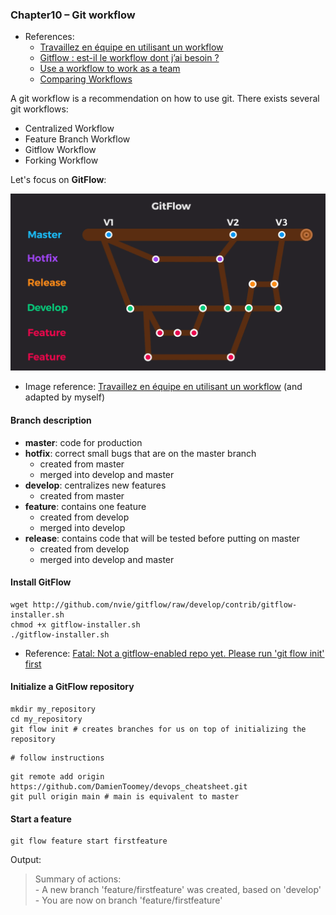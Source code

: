 ### Chapter10 – Git workflow

- References:
    - [Travaillez en équipe en utilisant un workflow](https://openclassrooms.com/fr/courses/5641721-utilisez-git-et-github-pour-vos-projets-de-developpement/6113111-travaillez-en-equipe-en-utilisant-un-workflow)
    - [Gitflow : est-il le workflow dont j’ai besoin ?](https://blog.engineering.publicissapient.fr/2018/03/28/gitflow-est-il-le-workflow-dont-jai-besoin/)
    - [Use a workflow to work as a team](https://openclassrooms.com/fr/courses/5671626-manage-your-code-project-with-git-github/6152311-use-a-workflow-to-work-as-a-team)
    - [Comparing Workflows](https://www.atlassian.com/git/tutorials/comparing-workflows)

A git workflow is a recommendation on how to use git. There exists several git workflows:
- Centralized Workflow
- Feature Branch Workflow
- Gitflow Workflow
- Forking Workflow

Let's focus on **GitFlow**:

![](../../images/gitflow/gitflow.png)

- Image reference: [Travaillez en équipe en utilisant un workflow](https://openclassrooms.com/fr/courses/5641721-utilisez-git-et-github-pour-vos-projets-de-developpement/6113111-travaillez-en-equipe-en-utilisant-un-workflow) (and adapted by myself)

#### Branch description

- **master**: code for production
- **hotfix**: correct small bugs that are on the master branch
    - created from master
    - merged into develop and master
- **develop**: centralizes new features
    - created from master
- **feature**: contains one feature
    - created from develop
    - merged into develop
- **release**: contains code that will be tested before putting on master 
    - created from develop
    - merged into develop and master

#### Install GitFlow

```
wget http://github.com/nvie/gitflow/raw/develop/contrib/gitflow-installer.sh
chmod +x gitflow-installer.sh
./gitflow-installer.sh
```

- Reference: [Fatal: Not a gitflow-enabled repo yet. Please run 'git flow init' first](https://stackoverflow.com/questions/36843062/fatal-not-a-gitflow-enabled-repo-yet-please-run-git-flow-init-first)

#### Initialize a GitFlow repository

```
mkdir my_repository
cd my_repository
git flow init # creates branches for us on top of initializing the repository
```

```
# follow instructions
```

```
git remote add origin https://github.com/DamienToomey/devops_cheatsheet.git
git pull origin main # main is equivalent to master
```

#### Start a feature

```
git flow feature start firstfeature
```

Output:

>Summary of actions:  
\- A new branch 'feature/firstfeature' was created, based on 'develop'  
\- You are now on branch 'feature/firstfeature'
